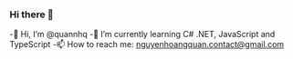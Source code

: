 ### Hi there 👋

<!--
**quannhq/quannhq** is a ✨ _special_ ✨ repository because its `README.md` (this file) appears on your GitHub profile.

Here are some ideas to get you started:

- 🔭 I’m currently working on ...
- 🌱 I’m currently learning ...
- 👯 I’m looking to collaborate on ...
- 🤔 I’m looking for help with ...
- 💬 Ask me about ...
- 📫 How to reach me: ...
- 😄 Pronouns: ...
- ⚡ Fun fact: ...
-->

-👋 Hi, I’m @quannhq
-🌱 I’m currently learning C# .NET, JavaScript and TypeScript
-📫 How to reach me: nguyenhoangquan.contact@gmail.com
